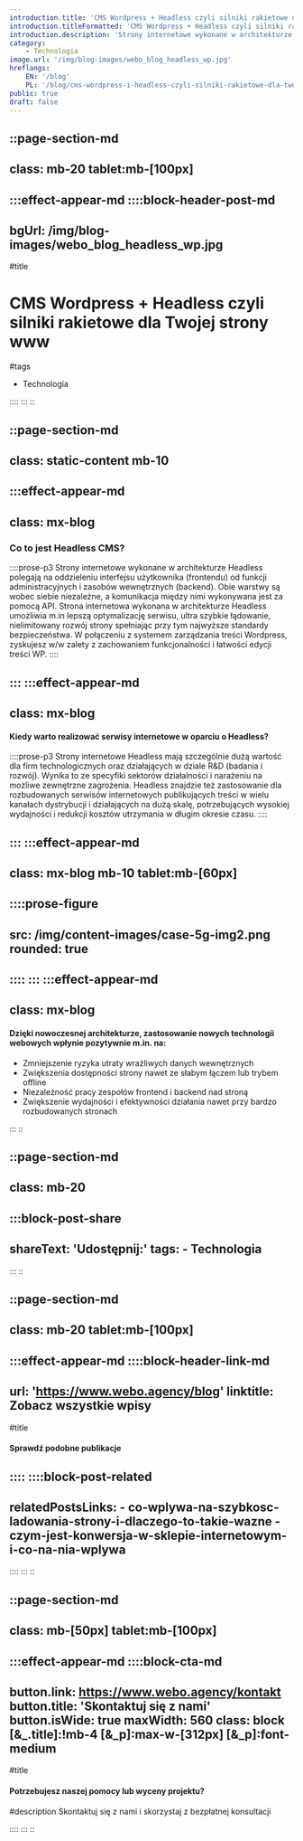 ```yaml
---
introduction.title: 'CMS Wordpress + Headless czyli silniki rakietowe dla Twojej strony www'
introduction.titleFormatted: 'CMS Wordpress + Headless czyli silniki rakietowe dla <em>Twojej strony www</em>'
introduction.description: 'Strony internetowe wykonane w architekturze Headless polegają na oddzieleniu interfejsu użytkownika (frontendu) od funkcji administracyjnych i zasobów wewnętrznych (backend).'
category:
    - Technologia
image.url: '/img/blog-images/webo_blog_headless_wp.jpg'
hreflangs:
    EN: '/blog'
    PL: '/blog/cms-wordpress-i-headless-czyli-silniki-rakietowe-dla-twojej-strony-www'
public: true
draft: false
---
```



::page-section-md
---
class: mb-20 tablet:mb-[100px]
---
:::effect-appear-md
::::block-header-post-md
---
bgUrl: /img/blog-images/webo_blog_headless_wp.jpg
---

#title
# CMS Wordpress + Headless czyli silniki rakietowe dla Twojej strony www

#tags
- Technologia

::::
:::
::

::page-section-md
---
class: static-content mb-10
---
:::effect-appear-md
---
class: mx-blog
---

### **Co to jest Headless CMS?**

::::prose-p3
Strony internetowe wykonane w architekturze Headless polegają na oddzieleniu interfejsu użytkownika (frontendu) od funkcji administracyjnych i zasobów wewnętrznych (backend). Obie warstwy są wobec siebie niezależne, a komunikacja między nimi wykonywana jest za pomocą API. Strona internetowa wykonana w architekturze Headless umożliwia m.in lepszą optymalizację serwisu, ultra szybkie łądowanie, nielimitowany rozwój strony spełniając przy tym najwyższe standardy bezpieczeństwa. W połączeniu z systemem zarządzania treści Wordpress, zyskujesz w/w zalety z zachowaniem funkcjonalności i łatwości edycji treści WP.
::::

:::
:::effect-appear-md
---
class: mx-blog
---

#### **Kiedy warto realizować serwisy internetowe w oparciu o Headless?**

::::prose-p3
Strony internetowe Headless mają szczególnie dużą wartość dla firm technologicznych oraz działających w dziale R&D (badania i rozwój). Wynika to ze specyfiki sektorów działalności i narażeniu na możliwe zewnętrzne zagrożenia. Headless znajdzie też zastosowanie dla rozbudowanych serwisów internetowych publikujących treści w wielu kanałach dystrybucji i działających na dużą skalę, potrzebujących wysokiej wydajności i redukcji kosztów utrzymania w długim okresie czasu.
::::

:::
:::effect-appear-md
---
class: mx-blog mb-10 tablet:mb-[60px]
---
::::prose-figure
---
src: /img/content-images/case-5g-img2.png
rounded: true
---
::::
:::
:::effect-appear-md
---
class: mx-blog
---

#### **Dzięki nowoczesnej architekturze, zastosowanie nowych technologii webowych wpłynie pozytywnie m.in. na:**

- Zmniejszenie ryzyka utraty wrażliwych danych wewnętrznych
- Zwiększenia dostępności strony nawet ze słabym łączem lub trybem offline
- Niezależność pracy zespołów frontend i backend nad stroną
- Zwiększenie wydajności i efektywności działania nawet przy bardzo rozbudowanych stronach

:::
::

::page-section-md
---
class: mb-20
---
:::block-post-share
---
shareText: 'Udostępnij:'
tags:
    - Technologia
---

:::
::

::page-section-md
---
class: mb-20 tablet:mb-[100px]
---
:::effect-appear-md
::::block-header-link-md
---
url: 'https://www.webo.agency/blog'
linktitle: Zobacz wszystkie wpisy
---

#title
#### Sprawdź podobne publikacje

::::
::::block-post-related
---
relatedPostsLinks:
    - co-wplywa-na-szybkosc-ladowania-strony-i-dlaczego-to-takie-wazne
    - czym-jest-konwersja-w-sklepie-internetowym-i-co-na-nia-wplywa
---
::::
:::
::


::page-section-md
---
class: mb-[50px] tablet:mb-[100px]
---
:::effect-appear-md
::::block-cta-md
---
button.link: https://www.webo.agency/kontakt
button.title: 'Skontaktuj się z nami'
button.isWide: true
maxWidth: 560
class: block [&_.title]:!mb-4 [&_p]:max-w-[312px] [&_p]:font-medium
---

#title
#### Potrzebujesz naszej pomocy lub wyceny projektu?

#description
Skontaktuj się z nami i skorzystaj z bezpłatnej konsultacji

::::
:::
::